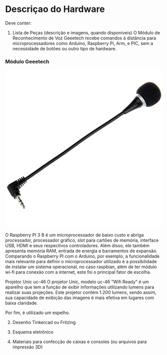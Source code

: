 # Descriçao do Hardware

Deve conter:

1) Lista de Peças (descrição e imagens, quando disponíveis)
O Módulo de Reconhecimento de Voz Geeetech recebe comandos à distância para microprocessadores como Arduino, Raspberry Pi, Arm, e PIC, sem a necessidade de botões ou outro tipo de hardware.

### Módulo Geeetech
![](modulo.png)

O Raspberry PI 3 B é um microprocessador de baixo custo e abriga processador, processador gráfico, slot para cartões de memória, interface USB, HDMI e seus respectivos controladores. Além disso, ele também apresenta memória RAM, entrada de energia e barramentos de expansão. Comparando o Raspberry PI com o Arduino, por exemplo, a funcionalidade mais relevante para definir o microprocessador utilizado é a possibilidade de instalar um sistema operacional, no caso raspbian, além de ter módulo wi-fi para conexão com a internet, este foi o principal fator de escolha.

Projetor Unic uc-46 O projetor Unic, modelo uc-46 "Wifi Ready" é um aparelho que tem a função de exibir informações utilizando lumens para realizar suas projeções. Este projetor contém 1.200 lumens, sendo assim, sua capacidade de exibição das imagens é mais efetiva em lugares com baixa claridade.

Por fim, é utilizado um espelho.








2) Desenho Tinkercad ou Fritzing

3) Esquema eletrônico

4) Materiais para confecção de caixas e consoles (ou arquivos para impressão 3D)
